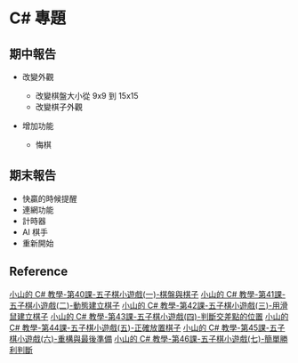# C# 專題
## 期中報告
* 改變外觀
    * 改變棋盤大小從 9x9 到 15x15
    * 改變棋子外觀
    
* 增加功能
    * 悔棋

## 期末報告
* 快贏的時候提醒
* 連網功能
* 計時器
* AI 棋手
* 重新開始
     



## Reference 
[小山的 C# 教學-第40課-五子棋小遊戲(一)-棋盤與棋子](http://slmtsite.blogspot.com/2017/05/cs-40-gomoku1.html)
[小山的 C# 教學-第41課-五子棋小遊戲(二)-動態建立棋子](http://slmtsite.blogspot.com/2017/06/c-41.html)
[小山的 C# 教學-第42課-五子棋小遊戲(三)-用滑鼠建立棋子](http://slmtsite.blogspot.com/2017/06/c-42.html)
[小山的 C# 教學-第43課-五子棋小遊戲(四)-判斷交差點的位置](http://slmtsite.blogspot.com/2017/08/c-43.html)
[小山的 C# 教學-第44課-五子棋小遊戲(五)-正確放置棋子](http://slmtsite.blogspot.com/2018/01/c-44.html)
[小山的 C# 教學-第45課-五子棋小遊戲(六)-重構與最後準備](http://slmtsite.blogspot.com/2018/01/c-45.html)
[小山的 C# 教學-第46課-五子棋小遊戲(七)-簡單勝利判斷](http://slmtsite.blogspot.com/2018/01/c-46.html)

